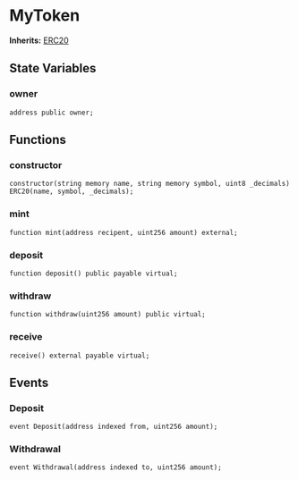 # MyToken
**Inherits:**
[ERC20](/src/base/ERC20.sol/abstract.ERC20.md)


## State Variables
### owner

```solidity
address public owner;
```


## Functions
### constructor


```solidity
constructor(string memory name, string memory symbol, uint8 _decimals) ERC20(name, symbol, _decimals);
```

### mint


```solidity
function mint(address recipent, uint256 amount) external;
```

### deposit


```solidity
function deposit() public payable virtual;
```

### withdraw


```solidity
function withdraw(uint256 amount) public virtual;
```

### receive


```solidity
receive() external payable virtual;
```

## Events
### Deposit

```solidity
event Deposit(address indexed from, uint256 amount);
```

### Withdrawal

```solidity
event Withdrawal(address indexed to, uint256 amount);
```

